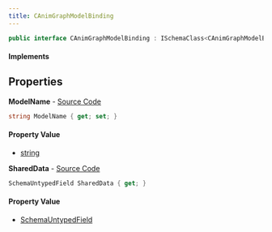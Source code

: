 ```yaml
---
title: CAnimGraphModelBinding
---
```


```csharp
public interface CAnimGraphModelBinding : ISchemaClass<CAnimGraphModelBinding>, ISchemaField, ISchemaClass, INativeHandle
```

#### Implements

## Properties

**ModelName** - [Source Code](https://github.com/swiftly-solution/swiftlys2/blob/main/managed/src/SwiftlyS2.Generated/Schemas/Interfaces/CAnimGraphModelBinding.cs#L16)

```csharp
string ModelName { get; set; }
```

#### Property Value

- [string](https://learn.microsoft.com/dotnet/api/system.string)

**SharedData** - [Source Code](https://github.com/swiftly-solution/swiftlys2/blob/main/managed/src/SwiftlyS2.Generated/Schemas/Interfaces/CAnimGraphModelBinding.cs#L19)

```csharp
SchemaUntypedField SharedData { get; }
```

#### Property Value

- [SchemaUntypedField](/docs/api/shared/schemas/schemauntypedfield)

